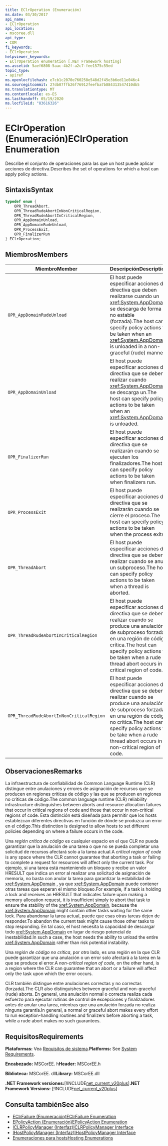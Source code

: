 ```yaml
---
title: EClrOperation (Enumeración)
ms.date: 03/30/2017
api_name:
- EClrOperation
api_location:
- mscoree.dll
api_type:
- COM
f1_keywords:
- EClrOperation
helpviewer_keywords:
- EClrOperation enumeration [.NET Framework hosting]
ms.assetid: 5aef6808-5aac-4b2f-a2c7-fee1575c55ed
topic_type:
- apiref
ms.openlocfilehash: e7cb1c2070e760258e548d2f45e3b6ed11e046c4
ms.sourcegitcommit: 27db07ffb26f76912feefba7b884313547410db5
ms.translationtype: MT
ms.contentlocale: es-ES
ms.lasthandoff: 05/19/2020
ms.locfileid: "83616326"
---
```

# <a name="eclroperation-enumeration"></a><span data-ttu-id="07f87-102">EClrOperation (Enumeración)</span><span class="sxs-lookup"><span data-stu-id="07f87-102">EClrOperation Enumeration</span></span>
<span data-ttu-id="07f87-103">Describe el conjunto de operaciones para las que un host puede aplicar acciones de directiva.</span><span class="sxs-lookup"><span data-stu-id="07f87-103">Describes the set of operations for which a host can apply policy actions.</span></span>  
  
## <a name="syntax"></a><span data-ttu-id="07f87-104">Sintaxis</span><span class="sxs-lookup"><span data-stu-id="07f87-104">Syntax</span></span>  
  
```cpp  
typedef enum {  
    OPR_ThreadAbort,  
    OPR_ThreadRudeAbortInNonCriticalRegion,  
    OPR_ThreadRudeAbortInCriticalRegion,  
    OPR_AppDomainUnload,  
    OPR_AppDomainRudeUnload,  
    OPR_ProcessExit,  
    OPR_FinalizerRun  
} EClrOperation;  
```  
  
## <a name="members"></a><span data-ttu-id="07f87-105">Miembros</span><span class="sxs-lookup"><span data-stu-id="07f87-105">Members</span></span>  
  
|<span data-ttu-id="07f87-106">Miembro</span><span class="sxs-lookup"><span data-stu-id="07f87-106">Member</span></span>|<span data-ttu-id="07f87-107">Descripción</span><span class="sxs-lookup"><span data-stu-id="07f87-107">Description</span></span>|  
|------------|-----------------|  
|`OPR_AppDomainRudeUnload`|<span data-ttu-id="07f87-108">El host puede especificar acciones de directiva que deben realizarse cuando un <xref:System.AppDomain> se descarga de forma no estable (forzada).</span><span class="sxs-lookup"><span data-stu-id="07f87-108">The host can specify policy actions to be taken when an <xref:System.AppDomain> is unloaded in a non-graceful (rude) manner.</span></span>|  
|`OPR_AppDomainUnload`|<span data-ttu-id="07f87-109">El host puede especificar acciones de directiva que se deben realizar cuando <xref:System.AppDomain> se descarga un.</span><span class="sxs-lookup"><span data-stu-id="07f87-109">The host can specify policy actions to be taken when an <xref:System.AppDomain> is unloaded.</span></span>|  
|`OPR_FinalizerRun`|<span data-ttu-id="07f87-110">El host puede especificar acciones de directiva que se realizarán cuando se ejecuten los finalizadores.</span><span class="sxs-lookup"><span data-stu-id="07f87-110">The host can specify policy actions to be taken when finalizers run.</span></span>|  
|`OPR_ProcessExit`|<span data-ttu-id="07f87-111">El host puede especificar acciones de directiva que se realizarán cuando se cierre el proceso.</span><span class="sxs-lookup"><span data-stu-id="07f87-111">The host can specify policy actions to be taken when the process exits.</span></span>|  
|`OPR_ThreadAbort`|<span data-ttu-id="07f87-112">El host puede especificar acciones de directiva que se deben realizar cuando se anula un subproceso.</span><span class="sxs-lookup"><span data-stu-id="07f87-112">The host can specify policy actions to be taken when a thread is aborted.</span></span>|  
|`OPR_ThreadRudeAbortInCriticalRegion`|<span data-ttu-id="07f87-113">El host puede especificar acciones de directiva que se deben realizar cuando se produce una anulación de subproceso forzada en una región de código crítica.</span><span class="sxs-lookup"><span data-stu-id="07f87-113">The host can specify policy actions to be taken when a rude thread abort occurs in a critical region of code.</span></span>|  
|`OPR_ThreadRudeAbortInNonCriticalRegion`|<span data-ttu-id="07f87-114">El host puede especificar acciones de directiva que se deben realizar cuando se produce una anulación de subproceso forzada en una región de código no crítica.</span><span class="sxs-lookup"><span data-stu-id="07f87-114">The host can specify policy actions to be take when a rude thread abort occurs in a non-critical region of code.</span></span>|  
  
## <a name="remarks"></a><span data-ttu-id="07f87-115">Observaciones</span><span class="sxs-lookup"><span data-stu-id="07f87-115">Remarks</span></span>  
 <span data-ttu-id="07f87-116">La infraestructura de confiabilidad de Common Language Runtime (CLR) distingue entre anulaciones y errores de asignación de recursos que se producen en regiones críticas de código y las que se producen en regiones no críticas de código.</span><span class="sxs-lookup"><span data-stu-id="07f87-116">The common language runtime (CLR) reliability infrastructure distinguishes between aborts and resource allocation failures that occur in critical regions of code and those that occur in non-critical regions of code.</span></span> <span data-ttu-id="07f87-117">Esta distinción está diseñada para permitir que los hosts establezcan diferentes directivas en función de dónde se produzca un error en el código.</span><span class="sxs-lookup"><span data-stu-id="07f87-117">This distinction is designed to allow hosts to set different policies depending on where a failure occurs in the code.</span></span>  
  
 <span data-ttu-id="07f87-118">Una *región crítica de código* es cualquier espacio en el que CLR no pueda garantizar que la anulación de una tarea o que no se pueda completar una solicitud de recursos afectará solo a la tarea actual.</span><span class="sxs-lookup"><span data-stu-id="07f87-118">A *critical region of code* is any space where the CLR cannot guarantee that aborting a task or failing to complete a request for resources will affect only the current task.</span></span> <span data-ttu-id="07f87-119">Por ejemplo, si una tarea está manteniendo un bloqueo y recibe un valor HRESULT que indica un error al realizar una solicitud de asignación de memoria, no basta con anular la tarea para garantizar la estabilidad de <xref:System.AppDomain> , ya que <xref:System.AppDomain> puede contener otras tareas que esperan el mismo bloqueo.</span><span class="sxs-lookup"><span data-stu-id="07f87-119">For example, if a task is holding a lock and receives an HRESULT that indicates failure upon making a memory allocation request, it is insufficient simply to abort that task to ensure the stability of the <xref:System.AppDomain>, because the <xref:System.AppDomain> might contain other tasks waiting for the same lock.</span></span> <span data-ttu-id="07f87-120">Para abandonar la tarea actual, puede que esas otras tareas dejen de responder.</span><span class="sxs-lookup"><span data-stu-id="07f87-120">To abandon the current task might cause those other tasks to stop responding.</span></span> <span data-ttu-id="07f87-121">En tal caso, el host necesita la capacidad de descargar todo <xref:System.AppDomain> en lugar de riesgo potencial de inestabilidad.</span><span class="sxs-lookup"><span data-stu-id="07f87-121">In such a case, the host needs the ability to unload the entire <xref:System.AppDomain> rather than risk potential instability.</span></span>  
  
 <span data-ttu-id="07f87-122">Una *región de código no crítica*, por otro lado, es una región en la que CLR puede garantizar que una anulación o un error solo afectará a la tarea en la que se produce el error.</span><span class="sxs-lookup"><span data-stu-id="07f87-122">A *non-critical region of code*, on the other hand, is a region where the CLR can guarantee that an abort or a failure will affect only the task upon which the error occurs.</span></span>  
  
 <span data-ttu-id="07f87-123">CLR también distingue entre anulaciones correctas y no correctas (forzada).</span><span class="sxs-lookup"><span data-stu-id="07f87-123">The CLR also distinguishes between graceful and non-graceful (rude) aborts.</span></span> <span data-ttu-id="07f87-124">En general, una anulación normal o correcta realiza cada esfuerzo para ejecutar rutinas de control de excepciones y finalizadores antes de anular una tarea, mientras que una anulación forzada no realiza ninguna garantía.</span><span class="sxs-lookup"><span data-stu-id="07f87-124">In general, a normal or graceful abort makes every effort to run exception-handling routines and finalizers before aborting a task, while a rude abort makes no such guarantees.</span></span>  
  
## <a name="requirements"></a><span data-ttu-id="07f87-125">Requisitos</span><span class="sxs-lookup"><span data-stu-id="07f87-125">Requirements</span></span>  
 <span data-ttu-id="07f87-126">**Plataformas:** Vea [Requisitos de sistema](../../get-started/system-requirements.md).</span><span class="sxs-lookup"><span data-stu-id="07f87-126">**Platforms:** See [System Requirements](../../get-started/system-requirements.md).</span></span>  
  
 <span data-ttu-id="07f87-127">**Encabezado:** MSCorEE. h</span><span class="sxs-lookup"><span data-stu-id="07f87-127">**Header:** MSCorEE.h</span></span>  
  
 <span data-ttu-id="07f87-128">**Biblioteca:** MSCorEE. dll</span><span class="sxs-lookup"><span data-stu-id="07f87-128">**Library:** MSCorEE.dll</span></span>  
  
 <span data-ttu-id="07f87-129">**.NET Framework versiones:**[!INCLUDE[net_current_v20plus](../../../../includes/net-current-v20plus-md.md)]</span><span class="sxs-lookup"><span data-stu-id="07f87-129">**.NET Framework Versions:** [!INCLUDE[net_current_v20plus](../../../../includes/net-current-v20plus-md.md)]</span></span>  
  
## <a name="see-also"></a><span data-ttu-id="07f87-130">Consulta también</span><span class="sxs-lookup"><span data-stu-id="07f87-130">See also</span></span>

- [<span data-ttu-id="07f87-131">EClrFailure (Enumeración)</span><span class="sxs-lookup"><span data-stu-id="07f87-131">EClrFailure Enumeration</span></span>](eclrfailure-enumeration.md)
- [<span data-ttu-id="07f87-132">EPolicyAction (Enumeración)</span><span class="sxs-lookup"><span data-stu-id="07f87-132">EPolicyAction Enumeration</span></span>](epolicyaction-enumeration.md)
- [<span data-ttu-id="07f87-133">ICLRPolicyManager (Interfaz)</span><span class="sxs-lookup"><span data-stu-id="07f87-133">ICLRPolicyManager Interface</span></span>](iclrpolicymanager-interface.md)
- [<span data-ttu-id="07f87-134">IHostPolicyManager (Interfaz)</span><span class="sxs-lookup"><span data-stu-id="07f87-134">IHostPolicyManager Interface</span></span>](ihostpolicymanager-interface.md)
- [<span data-ttu-id="07f87-135">Enumeraciones para hosts</span><span class="sxs-lookup"><span data-stu-id="07f87-135">Hosting Enumerations</span></span>](hosting-enumerations.md)

